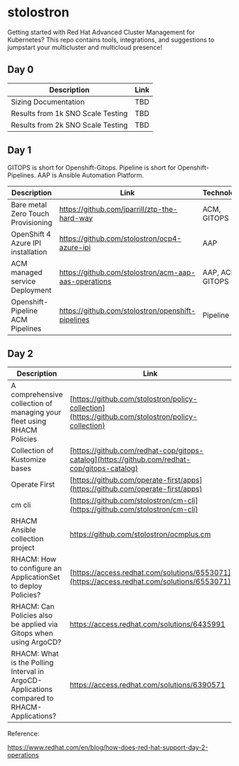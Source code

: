 # stolostron
Getting started with Red Hat Advanced Cluster Management for Kubernetes?  This repo contains tools, integrations, and suggestions to jumpstart your multicluster and multicloud presence!

## Day 0

| Description | Link |
|-------------|------|
| Sizing Documentation | TBD |
| Results from 1k SNO Scale Testing | TBD |
| Results from 2k SNO Scale Testing | TBD |

## Day 1

GITOPS is short for Openshift-Gitops. Pipeline is short for Openshift-Pipelines. AAP is Ansible Automation Platform.

| Description | Link | Technology |
|-------------|------|------------|
| Bare metal Zero Touch Provisioning | https://github.com/jparrill/ztp-the-hard-way | ACM, GITOPS |
| OpenShift 4 Azure IPI installation | https://github.com/stolostron/ocp4-azure-ipi | AAP |
| ACM managed service Deployment | https://github.com/stolostron/acm-aap-aas-operations | AAP, ACM, GITOPS |
| Openshift-Pipeline ACM Pipelines | https://github.com/stolostron/openshift-pipelines | Pipeline |

## Day 2

| Description | Link |
|-------------|------|
| A comprehensive collection of managing your fleet using RHACM Policies | [https://github.com/stolostron/policy-collection](https://github.com/stolostron/policy-collection) |
| Collection of Kustomize bases | [https://github.com/redhat-cop/gitops-catalog](https://github.com/redhat-cop/gitops-catalog) |
| Operate First | [https://github.com/operate-first/apps](https://github.com/operate-first/apps) |
| cm cli | [https://github.com/stolostron/cm-cli](https://github.com/stolostron/cm-cli) |
| RHACM Ansible collection project | https://github.com/stolostron/ocmplus.cm |
| RHACM: How to configure an ApplicationSet to deploy Policies? | [https://access.redhat.com/solutions/6553071](https://access.redhat.com/solutions/6553071) |
| RHACM: Can Policies also be applied via Gitops when using ArgoCD? | https://access.redhat.com/solutions/6435991 |
| RHACM: What is the Polling Interval in ArgoCD-Applications compared to RHACM-Applications? | https://access.redhat.com/solutions/6390571 |

Reference: 

https://www.redhat.com/en/blog/how-does-red-hat-support-day-2-operations

